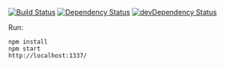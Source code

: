 [![Build Status](https://travis-ci.org/toomastahves/contact-form.svg?branch=master)](https://travis-ci.org/toomastahves/contact-form)
[![Dependency Status](https://david-dm.org/toomastahves/contact-form.svg)](https://david-dm.org/toomastahves/contact-form)
[![devDependency Status](https://david-dm.org/toomastahves/contact-form/dev-status.svg)](https://david-dm.org/toomastahves/contact-form#info=devDependencies)

Run:
```
npm install
npm start
http://localhost:1337/
```
